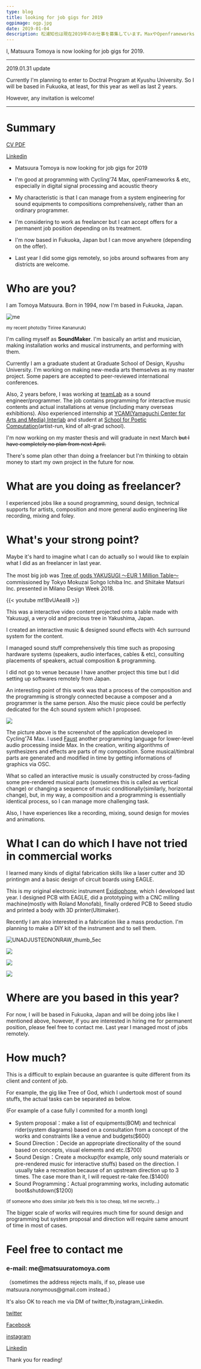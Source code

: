 ```yaml
---
type: blog
title: looking for job gigs for 2019
ogpimage: ogp.jpg
date: 2019-01-04
description: 松浦知也は現在2019年のお仕事を募集しています。MaxやOpenframeworksでのプログラミング、特に音響周りは理論を真面目にかじっているので得意です。ただのプログラマというよりも、ハードウェア構成の提案から作曲まで全部こなせる小回りが効くところが特徴です。基本フリーランスのつもりですが、フルタイムのお誘いも頂ければ検討します。
---
```


I, Matsuura Tomoya is now looking for job gigs for 2019.

---
2019.01.31 update

Currently I'm planning to enter to Doctral Program at Kyushu University. So I will be based in Fukuoka, at least, for this year as well as last 2 years.

However, any invitation is welcome!

---

# Summary

[CV PDF](https://www.dropbox.com/s/q6ptsm6bz7yb6pl/TomoyaMatsuuraCV2019-Work.pdf?dl=0)

[Linkedin](https://www.linkedin.com/in/matsuuratomoya/)

- Matsuura Tomoya is now looking for job gigs for 2019

- I'm good at programming with Cycling'74 Max, openFrameworks & etc, especially in digital signal processing and acoustic theory
- My characteristic is that I can manage from a system engineering for sound equipments to compositions comprehensively, rather than an ordinary programmer.

- I'm considering to work as freelancer but I can accept offers for a permanent job position depending on its treatment.
- I'm now based in Fukuoka, Japan but I can move anywhere (depending on the offer).
- Last year I did some gigs remotely, so jobs around softwares from any districts are welcome.

# Who are you?

I am Tomoya Matsuura. Born in 1994, now I'm based in Fukuoka, Japan.


![me](profile.jpg)

<small>my recent photo(by Tiriree Kananuruk)</small>

I'm calling myself as **SoundMaker**. I'm basically an artist and musician, making installation works and musical instruments, and performing with them.

Currently I am a graduate student at Graduate School of Design, Kyushu University. I'm working on making new-media arts themselves as my master project. Some papers are accepted to peer-reviewed international conferences.

Also, 2 years before, I was working at [teamLab](https://teamlab.art) as a sound engineer/programmer. The job contains programming for interactive music contents and actual installations at venue (including many overseas exhibitions). Also experienced internship at [YCAM(Yamaguchi Center for Arts and Media) Interlab](https://ycam.jp) and student at [School for Poetic Computation](https://sfpc.io)(artist-run, kind of alt-grad school).

I'm now working on my master thesis and will graduate in next March ~~but I have completely no plan from next April.~~

There's some plan other than doing a freelancer but I'm thinking to obtain money to start my own project in the future for now.

# What are you doing as freelancer?

I experienced jobs like a sound programming, sound design, technical supports for artists, composition and more general audio engineering like recording, mixing and foley.

# What's your strong point?

Maybe it's hard to imagine what I can do actually so I would like to explain what I did as an freelancer in last year.

The most big job was [Tree of gods YAKUSUGI 〜EUR 1 Million Table〜](http://www.mokuzai.co.jp/yakusugi/) commissioned by Tokyo Mokuzai Sohgo Ichiba  Inc. and Shiitake Matsuri Inc. presented in Milano Design Week 2018.


{{< youtube mt1BvUAeaI8 >}}

This was a interactive video content projected onto a table made with Yakusugi, a very old and precious tree in Yakushima, Japan.

I created an interactive music & designed sound effects with 4ch surround system for the content.

I managed sound stuff comprehensively this time such as proposing hardware systems (speakers, audio interfaces, cables & etc), consulting placements of speakers, actual composition & programming.

I did not go to venue because I have another project this time but I did setting up softwares remotely from Japan.

An interesting point of this work was that a process of the composition and the programming is strongly connected because a composer and a programmer is the same person. Also the music piece could be perfectly dedicated for the 4ch sound system which I proposed.

![](yakusugi-sc2.png)

The picture above is the screenshot of the application developed in Cycling'74 Max.
I used [Faust](https://faust.grame.fr) another programming language for lower-level audio processing inside Max. In the creation, writing algorithms of synthesizers and effects are parts of my composition. Some musical/timbral parts are generated and modified in time by getting informations of graphics via OSC.

What so called an interactive music is usually constructed by cross-fading some pre-rendered musical parts (sometimes this is called as vertical change) or changing a sequence of music conditionally(similarly, horizontal change), but, in my way, a composition and a programming is essentially identical process, so I can manage more challenging task.

Also, I have experiences like a recording, mixing, sound design for movies and animations.



# What I can do which I have not tried in commercial works

I learned many kinds of digital fabrication skills like a laser cutter and 3D printingm and a basic design of circuit boards using EAGLE.

This is my original electronic instrument [Exidiophone](/en/works/exidiophone), which I developed last year. I designed PCB with EAGLE, did a prototyping with a CNC milling machine(mostly with Roland Monofab), finally ordered PCB to Seeed studio and printed a body with 3D printer(Ultimaker).

Recently I am also interested in a fabrication like a mass production. I'm planning to make a DIY kit of the instrument and to sell them.

![UNADJUSTEDNONRAW_thumb_5ec](exidiophone1.jpg)

![](exidiophone2.png)

![](exidiophone3.png)

![](exidiophone4.jpg)

# Where are you based in this year?

For now, I will be based in Fukuoka, Japan and will be doing jobs like I mentioned above, however, if you are interested in hiring me for permanent position, please feel free to contact me. Last year I managed most of jobs remotely.

# How much?

This is a difficult to explain because an guarantee is quite different from its client and content of job.

For example, the gig like Tree of God, which I undertook most of sound stuffs, the actual tasks can be separated as below.

(For example of a case fully I commited for a month long)

- System proposal：make a list of equipments(BOM) and technical rider(system diagrams) based on a consultation from a concept of the works and constraints like a venue and budgets($600)
- Sound Direction：Decide an appropriate directionality of the sound based on concepts, visual elements and etc.($700)
- Sound Design：Create a mockup(for example, only sound materials or pre-rendered music for interactive stuffs) based on the direction. I usually take a recreation because of an upstream direction up to 3 times. The case more than it, I will request re-take fee.($1400)
- Sound Programming：Actual programming works, including automatic boot&shutdown($1200)

<small>(If someone who does similar job feels this is too cheap, tell me secretly...)</small>

The bigger scale of works will requires much time for sound design and programming but system proposal and direction will require same amount of time in most of cases.

# Feel free to contact me


### e-mail: me@<span style="display:none"></span>matsuuratomoya.com

（sometimes the address rejects mails, if so, please use  matsuura.nonymous@<span style="display:none"></span>gmail.com instead.）

It's also OK to reach me via DM of twitter,fb,instagram,Linkedin.

[twitter](twitter.com/tomoya_nonymous)

[Facebook](https://www.facebook.com/tomoya.matsuura.98)

[instagram](https://www.instagram.com/tomoya_nonymous)

[Linkedin](https://www.linkedin.com/in/matsuuratomoya/)

Thank you for reading!
